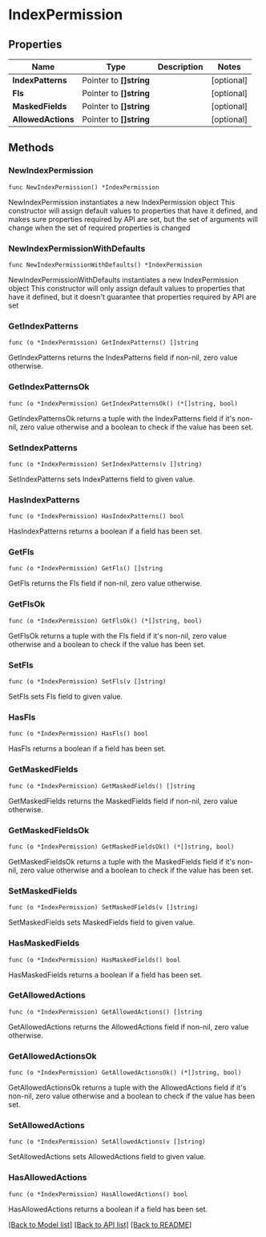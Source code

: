 # IndexPermission

## Properties

Name | Type | Description | Notes
------------ | ------------- | ------------- | -------------
**IndexPatterns** | Pointer to **[]string** |  | [optional] 
**Fls** | Pointer to **[]string** |  | [optional] 
**MaskedFields** | Pointer to **[]string** |  | [optional] 
**AllowedActions** | Pointer to **[]string** |  | [optional] 

## Methods

### NewIndexPermission

`func NewIndexPermission() *IndexPermission`

NewIndexPermission instantiates a new IndexPermission object
This constructor will assign default values to properties that have it defined,
and makes sure properties required by API are set, but the set of arguments
will change when the set of required properties is changed

### NewIndexPermissionWithDefaults

`func NewIndexPermissionWithDefaults() *IndexPermission`

NewIndexPermissionWithDefaults instantiates a new IndexPermission object
This constructor will only assign default values to properties that have it defined,
but it doesn't guarantee that properties required by API are set

### GetIndexPatterns

`func (o *IndexPermission) GetIndexPatterns() []string`

GetIndexPatterns returns the IndexPatterns field if non-nil, zero value otherwise.

### GetIndexPatternsOk

`func (o *IndexPermission) GetIndexPatternsOk() (*[]string, bool)`

GetIndexPatternsOk returns a tuple with the IndexPatterns field if it's non-nil, zero value otherwise
and a boolean to check if the value has been set.

### SetIndexPatterns

`func (o *IndexPermission) SetIndexPatterns(v []string)`

SetIndexPatterns sets IndexPatterns field to given value.

### HasIndexPatterns

`func (o *IndexPermission) HasIndexPatterns() bool`

HasIndexPatterns returns a boolean if a field has been set.

### GetFls

`func (o *IndexPermission) GetFls() []string`

GetFls returns the Fls field if non-nil, zero value otherwise.

### GetFlsOk

`func (o *IndexPermission) GetFlsOk() (*[]string, bool)`

GetFlsOk returns a tuple with the Fls field if it's non-nil, zero value otherwise
and a boolean to check if the value has been set.

### SetFls

`func (o *IndexPermission) SetFls(v []string)`

SetFls sets Fls field to given value.

### HasFls

`func (o *IndexPermission) HasFls() bool`

HasFls returns a boolean if a field has been set.

### GetMaskedFields

`func (o *IndexPermission) GetMaskedFields() []string`

GetMaskedFields returns the MaskedFields field if non-nil, zero value otherwise.

### GetMaskedFieldsOk

`func (o *IndexPermission) GetMaskedFieldsOk() (*[]string, bool)`

GetMaskedFieldsOk returns a tuple with the MaskedFields field if it's non-nil, zero value otherwise
and a boolean to check if the value has been set.

### SetMaskedFields

`func (o *IndexPermission) SetMaskedFields(v []string)`

SetMaskedFields sets MaskedFields field to given value.

### HasMaskedFields

`func (o *IndexPermission) HasMaskedFields() bool`

HasMaskedFields returns a boolean if a field has been set.

### GetAllowedActions

`func (o *IndexPermission) GetAllowedActions() []string`

GetAllowedActions returns the AllowedActions field if non-nil, zero value otherwise.

### GetAllowedActionsOk

`func (o *IndexPermission) GetAllowedActionsOk() (*[]string, bool)`

GetAllowedActionsOk returns a tuple with the AllowedActions field if it's non-nil, zero value otherwise
and a boolean to check if the value has been set.

### SetAllowedActions

`func (o *IndexPermission) SetAllowedActions(v []string)`

SetAllowedActions sets AllowedActions field to given value.

### HasAllowedActions

`func (o *IndexPermission) HasAllowedActions() bool`

HasAllowedActions returns a boolean if a field has been set.


[[Back to Model list]](../README.md#documentation-for-models) [[Back to API list]](../README.md#documentation-for-api-endpoints) [[Back to README]](../README.md)


